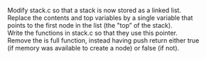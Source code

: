 Modify stack.c so that a stack is now stored as a linked list.<br> 
Replace the contents and top variables by a single variable that<br> 
points to the first node in the list (the "top” of the stack).<br> 
Write the functions in stack.c so that they use this pointer.<br> 
Remove the is full function, instead having push return either true<br> 
(if memory was available to create a node) or false (if not).
